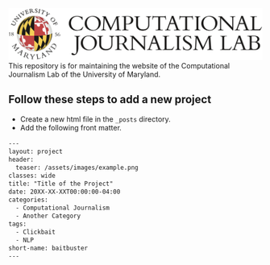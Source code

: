 ![Computational Journalism Lab](./assets/images/logo.png)
This repository is for maintaining the website of the Computational Journalism Lab of the University of Maryland.

## Follow these steps to add a new project
+ Create a new html file in the `_posts` directory.
+ Add the following front matter.

```
---
layout: project
header:
  teaser: /assets/images/example.png
classes: wide
title: "Title of the Project"
date: 20XX-XX-XXT00:00:00-04:00
categories:
  - Computational Journalism
  - Another Category
tags:
  - Clickbait
  - NLP
short-name: baitbuster
---
```
